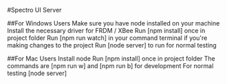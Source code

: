 #Spectro UI Server

##For Windows Users
Make sure you have node installed on your machine
Install the necessary driver for FRDM / XBee
Run [npm install] once in project folder
Run [npm run watch] in your command terminal if you're making changes to the project
Run [node server] to run for normal testing

##For Mac Users
Install node
Run [npm install] once in project folder
The commands are [npm run w] and [npm run b] for development
For normal testing [node server]